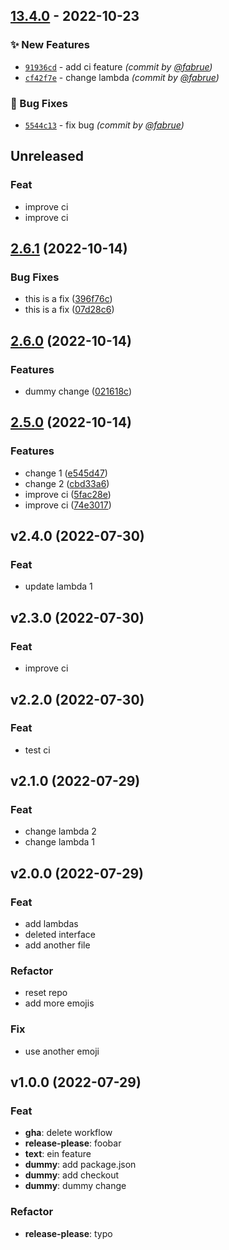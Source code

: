 ## [13.4.0] - 2022-10-23
### :sparkles: New Features
- [`91936cd`](https://github.com/fabrue/gha-test/commit/91936cdd22f1c659789bee6e1a4dc6f53f44e192) - add ci feature *(commit by [@fabrue](https://github.com/fabrue))*
- [`cf42f7e`](https://github.com/fabrue/gha-test/commit/cf42f7e66183317376dbfb9296a1f3c421dbddc1) - change lambda *(commit by [@fabrue](https://github.com/fabrue))*

### :bug: Bug Fixes
- [`5544c13`](https://github.com/fabrue/gha-test/commit/5544c13287d4744ebd0cd0623a33f65dac01cb5f) - fix bug *(commit by [@fabrue](https://github.com/fabrue))*


## Unreleased

### Feat

- improve ci
- improve ci

## [2.6.1](https://github.com/fabrue/gha-test/compare/v2.6.0...v2.6.1) (2022-10-14)


### Bug Fixes

* this is a fix ([396f76c](https://github.com/fabrue/gha-test/commit/396f76c4d32c54757ff682bce5c00c2f619a7402))
* this is a fix ([07d28c6](https://github.com/fabrue/gha-test/commit/07d28c6defe46f1715af4bafcddfa2ce04e3a386))

## [2.6.0](https://github.com/fabrue/gha-test/compare/v2.5.0...v2.6.0) (2022-10-14)


### Features

* dummy change ([021618c](https://github.com/fabrue/gha-test/commit/021618c4a946a57486c01fce1c05549d6a3077bc))

## [2.5.0](https://github.com/fabrue/gha-test/compare/v2.4.0...v2.5.0) (2022-10-14)


### Features

* change 1 ([e545d47](https://github.com/fabrue/gha-test/commit/e545d47ddb9ef46bebb75f79956154accb9178bc))
* change 2 ([cbd33a6](https://github.com/fabrue/gha-test/commit/cbd33a69d43e1e784e15bf77f424cf03c9502b60))
* improve ci ([5fac28e](https://github.com/fabrue/gha-test/commit/5fac28e5c5904536ad85774d5e58797284ae4670))
* improve ci ([74e3017](https://github.com/fabrue/gha-test/commit/74e30178e67dbc57d33d622271ef57c080b8f323))

## v2.4.0 (2022-07-30)

### Feat

- update lambda 1

## v2.3.0 (2022-07-30)

### Feat

- improve ci

## v2.2.0 (2022-07-30)

### Feat

- test ci

## v2.1.0 (2022-07-29)

### Feat

- change lambda 2
- change lambda 1

## v2.0.0 (2022-07-29)

### Feat

- add lambdas
- deleted interface
- add another file

### Refactor

- reset repo
- add more emojis

### Fix

- use another emoji

## v1.0.0 (2022-07-29)

### Feat

- **gha**: delete workflow
- **release-please**: foobar
- **text**: ein feature
- **dummy**: add package.json
- **dummy**: add checkout
- **dummy**: dummy change

### Refactor

- **release-please**: typo

[13.4.0]: https://github.com/fabrue/gha-test/compare/12.4.0...13.4.0